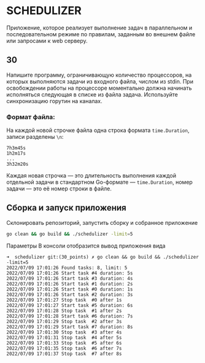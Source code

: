 # SCHEDULIZER

Приложение, которое реализует выполнение задач в параллельном и последовательном режиме по правилам, заданным во внешнем файле или запросами к web серверу. 
## 30
Напишите программу, ограничивающую количество процессоров, на которых выполняются задачи из входного файла, числом из stdin. При освобождении работы на процессоре моментально должна начинать исполняться следующая в списке из файла задача. Используйте синхронизацию горутин на каналах.
### Формат файла:
На каждой новой строчке файла одна строка формата `time.Duration`, записи разделены `\n`:
```text
7h3m45s
1h2m17s
...
3h32m20s
```
Каждая новая строчка — это длительность выполнения каждой отдельной задачи в стандартном Go-формате — `time.Duration`, номер задачи — это её номер строки в файле.

## Сборка и запуск приложения
Склонировать репозиторий, запустить сборку и собранное приложение
```bash
go clean && go build && ./schedulizer -limit=5 
```
Параметры 
В консоли отобразится вывод приложения вида
```text
➜  schedulizer git:(30_points) ✗ go clean && go build && ./schedulizer -limit=5 
2022/07/09 17:01:26 Found tasks: 8, limit: 5
2022/07/09 17:01:26 Start task #4 duration: 5s
2022/07/09 17:01:26 Start task #3 duration: 4s
2022/07/09 17:01:26 Start task #1 duration: 2s
2022/07/09 17:01:26 Start task #0 duration: 1s
2022/07/09 17:01:26 Start task #2 duration: 3s
2022/07/09 17:01:27 Stop task  #0 after 1s
2022/07/09 17:01:27 Start task #5 duration: 6s
2022/07/09 17:01:28 Stop task  #1 after 2s
2022/07/09 17:01:28 Start task #6 duration: 7s
2022/07/09 17:01:29 Stop task  #2 after 3s
2022/07/09 17:01:29 Start task #7 duration: 8s
2022/07/09 17:01:30 Stop task  #3 after 4s
2022/07/09 17:01:31 Stop task  #4 after 5s
2022/07/09 17:01:33 Stop task  #5 after 6s
2022/07/09 17:01:35 Stop task  #6 after 7s
2022/07/09 17:01:37 Stop task  #7 after 8s
```
